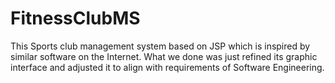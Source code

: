 # FitnessClubMS
This Sports club management system based on JSP which is inspired by similar software on the Internet. What we done was just refined its graphic interface and adjusted it to align with requirements of Software Engineering.
